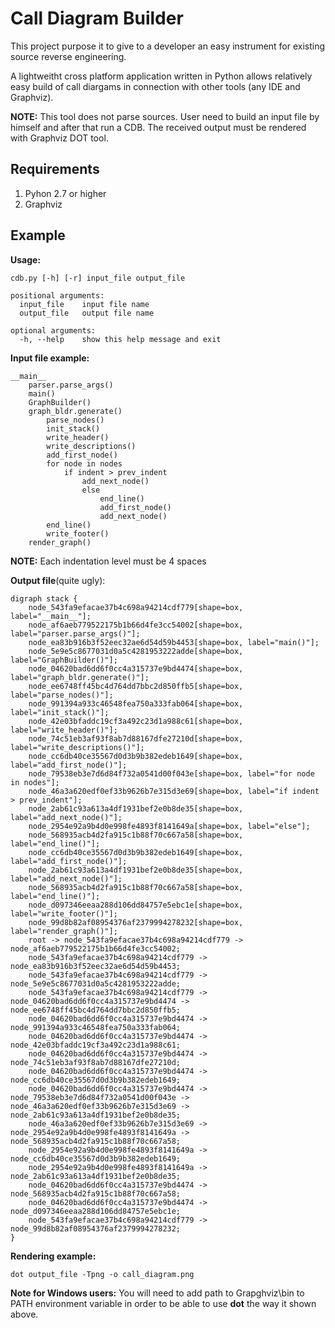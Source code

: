 Call Diagram Builder
===================

This project purpose it to give to a developer an easy instrument for existing
source reverse engineering.

A lightweitht cross platform application written in Python allows relatively
easy build of call diargams in connection with other tools (any IDE and
Graphviz).

__NOTE:__ This tool does not parse sources. User need to build an input file by
himself and after that run a CDB. The received output must be rendered with
Graphviz DOT tool.


Requirements
------------
1. Pyhon 2.7 or higher
2. Graphviz


Example
-------
__Usage:__
```
cdb.py [-h] [-r] input_file output_file

positional arguments:
  input_file    input file name
  output_file   output file name

optional arguments:
  -h, --help    show this help message and exit

```

__Input file example:__

```
__main__
    parser.parse_args()
    main()
    GraphBuilder()
    graph_bldr.generate()
        parse_nodes()
        init_stack()
        write_header()
        write_descriptions()
        add_first_node()
        for node in nodes
            if indent > prev_indent
                add_next_node()
                else
                    end_line()
                    add_first_node()
                    add_next_node()
        end_line()
        write_footer()
    render_graph()
```
__NOTE:__  Each indentation level must be 4 spaces

__Output file__(quite ugly):

```
digraph stack {
    node_543fa9efacae37b4c698a94214cdf779[shape=box, label="__main__"];
    node_af6aeb779522175b1b66d4fe3cc54002[shape=box, label="parser.parse_args()"];
    node_ea83b916b3f52eec32ae6d54d59b4453[shape=box, label="main()"];
    node_5e9e5c8677031d0a5c4281953222adde[shape=box, label="GraphBuilder()"];
    node_04620bad6dd6f0cc4a315737e9bd4474[shape=box, label="graph_bldr.generate()"];
    node_ee6748ff45bc4d764dd7bbc2d850ffb5[shape=box, label="parse_nodes()"];
    node_991394a933c46548fea750a333fab064[shape=box, label="init_stack()"];
    node_42e03bfaddc19cf3a492c23d1a988c61[shape=box, label="write_header()"];
    node_74c51eb3af93f8ab7d88167dfe27210d[shape=box, label="write_descriptions()"];
    node_cc6db40ce35567d0d3b9b382edeb1649[shape=box, label="add_first_node()"];
    node_79538eb3e7d6d84f732a0541d00f043e[shape=box, label="for node in nodes"];
    node_46a3a620edf0ef33b9626b7e315d3e69[shape=box, label="if indent > prev_indent"];
    node_2ab61c93a613a4df1931bef2e0b8de35[shape=box, label="add_next_node()"];
    node_2954e92a9b4d0e998fe4893f8141649a[shape=box, label="else"];
    node_568935acb4d2fa915c1b88f70c667a58[shape=box, label="end_line()"];
    node_cc6db40ce35567d0d3b9b382edeb1649[shape=box, label="add_first_node()"];
    node_2ab61c93a613a4df1931bef2e0b8de35[shape=box, label="add_next_node()"];
    node_568935acb4d2fa915c1b88f70c667a58[shape=box, label="end_line()"];
    node_d097346eeaa288d106dd84757e5ebc1e[shape=box, label="write_footer()"];
    node_99d8b82af08954376af2379994278232[shape=box, label="render_graph()"];
    root -> node_543fa9efacae37b4c698a94214cdf779 -> node_af6aeb779522175b1b66d4fe3cc54002;
    node_543fa9efacae37b4c698a94214cdf779 -> node_ea83b916b3f52eec32ae6d54d59b4453;
    node_543fa9efacae37b4c698a94214cdf779 -> node_5e9e5c8677031d0a5c4281953222adde;
    node_543fa9efacae37b4c698a94214cdf779 -> node_04620bad6dd6f0cc4a315737e9bd4474 -> node_ee6748ff45bc4d764dd7bbc2d850ffb5;
    node_04620bad6dd6f0cc4a315737e9bd4474 -> node_991394a933c46548fea750a333fab064;
    node_04620bad6dd6f0cc4a315737e9bd4474 -> node_42e03bfaddc19cf3a492c23d1a988c61;
    node_04620bad6dd6f0cc4a315737e9bd4474 -> node_74c51eb3af93f8ab7d88167dfe27210d;
    node_04620bad6dd6f0cc4a315737e9bd4474 -> node_cc6db40ce35567d0d3b9b382edeb1649;
    node_04620bad6dd6f0cc4a315737e9bd4474 -> node_79538eb3e7d6d84f732a0541d00f043e -> node_46a3a620edf0ef33b9626b7e315d3e69 -> node_2ab61c93a613a4df1931bef2e0b8de35;
    node_46a3a620edf0ef33b9626b7e315d3e69 -> node_2954e92a9b4d0e998fe4893f8141649a -> node_568935acb4d2fa915c1b88f70c667a58;
    node_2954e92a9b4d0e998fe4893f8141649a -> node_cc6db40ce35567d0d3b9b382edeb1649;
    node_2954e92a9b4d0e998fe4893f8141649a -> node_2ab61c93a613a4df1931bef2e0b8de35;
    node_04620bad6dd6f0cc4a315737e9bd4474 -> node_568935acb4d2fa915c1b88f70c667a58;
    node_04620bad6dd6f0cc4a315737e9bd4474 -> node_d097346eeaa288d106dd84757e5ebc1e;
    node_543fa9efacae37b4c698a94214cdf779 -> node_99d8b82af08954376af2379994278232;
}
```

__Rendering example:__
```
dot output_file -Tpng -o call_diagram.png
```
__Note for Windows users:__
You will need to add path to Grapghviz\bin to PATH environment variable in order
to be able to use __dot__ the way it shown above.
